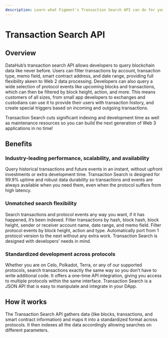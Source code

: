 ```yaml
---
description: Learn what Figment's Transaction Search API can do for you
---
```


# Transaction Search API

## Overview

DataHub’s transaction search API allows developers to query blockchain data like never before. Users can filter transactions by account, transaction type, memo field, smart contract address, and date range, providing full flexibility akeen to Web 2 data processing. Developers can also query a wide selection of protocol events like upcoming blocks and transactions, which can then be filtered by block height, action, and more. This means customers of all sizes, from small app developers to exchanges and custodians can use it to provide their users with transaction history, and create special triggers based on incoming and outgoing transactions. 

Transaction Search cuts significant indexing and development time as well as maintenance resources so you can build the next generation of Web 3 applications in no time! 

## Benefits 

### Industry-leading performance, scalability, and availability

Query historical transactions and future events in an instant, without upfront investments or extra development time. Transaction Search is designed for 99.9% uptime and robust data durability so transactions and events are always available when you need them, even when the protocol suffers from high latency. 

### Unmatched search flexibility 

Search transactions and protocol events any way you want, if it has happened, it’s been indexed. Filter transactions by hash, block hash, block height, sender or receiver account name, date range, and memo field. Filter protocol events by block height, action and type. Automatically port from 1 protocol version to the next without any extra work. Transaction Search is designed with developers’ needs in mind. 

### Standardized development across protocols 

Whether you are on Celo, Polkadot, Terra, or any of our supported protocols, search transactions exactly the same way so you don’t have to write additional code. It offers a one-time API integration, giving you access to multiple protocols within the same interface. Transaction Search is a JSON API that is easy to manipulate and integrate in your DApp. 

## How it works 

The Transaction Search API gathers data \(like blocks, transactions, and smart contract information\) and maps it into a standardized format across protocols. It then indexes all the data accordingly allowing searches on different parameters.  


